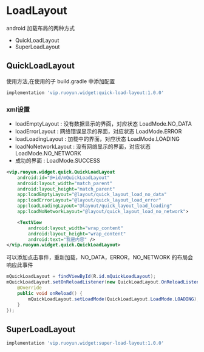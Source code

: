 # LoadLayout
android 加载布局的两种方式

- QuickLoadLayout
- SuperLoadLayout

## QuickLoadLayout

使用方法,在使用的子 build.gradle 中添加配置
```groovy
implementation 'vip.ruoyun.widget:quick-load-layout:1.0.0'
```

### xml设置
- loadEmptyLayout : 没有数据显示的界面，对应状态 LoadMode.NO_DATA
- loadErrorLayout : 网络错误显示的界面，对应状态 LoadMode.ERROR
- loadLoadingLayout : 加载中的界面，对应状态 LoadMode.LOADING
- loadNoNetworkLayout : 没有网络显示的界面，对应状态 LoadMode.NO_NETWORK
- 成功的界面 : LoadMode.SUCCESS

```xml
<vip.ruoyun.widget.quick.QuickLoadLayout
    android:id="@+id/mQuickLoadLayout"
    android:layout_width="match_parent"
    android:layout_height="match_parent"
    app:loadEmptyLayout="@layout/quick_layout_load_no_data"
    app:loadErrorLayout="@layout/quick_layout_load_error"
    app:loadLoadingLayout="@layout/quick_layout_load_loading"
    app:loadNoNetworkLayout="@layout/quick_layout_load_no_network">

    <TextView
        android:layout_width="wrap_content"
        android:layout_height="wrap_content"
        android:text="我是内容" />
</vip.ruoyun.widget.quick.QuickLoadLayout>
```

可以添加点击事件，重新加载，NO_DATA，ERROR，NO_NETWORK 的布局会响应此事件
```java
mQuickLoadLayout = findViewById(R.id.mQuickLoadLayout);
mQuickLoadLayout.setOnReloadListener(new QuickLoadLayout.OnReloadListener() {
    @Override
    public void onReload() {
        mQuickLoadLayout.setLoadMode(QuickLoadLayout.LoadMode.LOADING);
    }
});
```

## SuperLoadLayout

```groovy
implementation 'vip.ruoyun.widget:super-load-layout:1.0.0'
```

